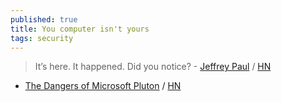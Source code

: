 ```yaml
---
published: true
title: You computer isn't yours
tags: security
---
```

> It’s here. It happened. Did you notice? - [Jeffrey Paul](https://sneak.berlin/20201112/your-computer-isnt-yours/) / [HN](https://news.ycombinator.com/item?id=25078034)

- [The Dangers of Microsoft Pluton](https://gabrielsieben.tech/2022/07/25/the-power-of-microsoft-pluton-2/) / [HN](https://news.ycombinator.com/item?id=32234022)